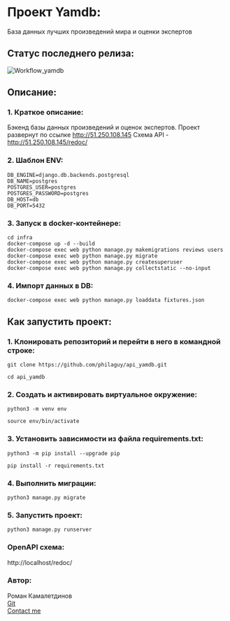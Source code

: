 # Проект Yamdb:
База данных лучших произведений мира и оценки экспертов

## Статус последнего релиза:
![Workflow_yamdb](https://github.com/philaguy/yamdb_final/actions/workflows/yamdb_workflow.yml/badge.svg?event=push)

## Описание:

### 1. Краткое описание:
Бэкенд базы данных произведений и оценок экспертов.
Проект развернут по ссылке http://51.250.108.145
Схема API - http://51.250.108.145/redoc/


### 2. Шаблон ENV:
```
DB_ENGINE=django.db.backends.postgresql
DB_NAME=postgres
POSTGRES_USER=postgres
POSTGRES_PASSWORD=postgres
DB_HOST=db
DB_PORT=5432
```

### 3. Запуск в docker-контейнере:
```
cd infra
docker-compose up -d --build
docker-compose exec web python manage.py makemigrations reviews users
docker-compose exec web python manage.py migrate
docker-compose exec web python manage.py createsuperuser
docker-compose exec web python manage.py collectstatic --no-input
```

### 4. Импорт данных в DB:
```
docker-compose exec web python manage.py loaddata fixtures.json
```

## Как запустить проект:

### 1. Клонировать репозиторий и перейти в него в командной строке:
```
git clone https://github.com/philaguy/api_yamdb.git

cd api_yamdb
```

### 2. Cоздать и активировать виртуальное окружение:
```
python3 -m venv env

source env/bin/activate
```

### 3. Установить зависимости из файла requirements.txt:
```
python3 -m pip install --upgrade pip

pip install -r requirements.txt
```

### 4. Выполнить миграции:
```
python3 manage.py migrate
```

### 5. Запустить проект:
```
python3 manage.py runserver
```
### OpenAPI схема:

http://localhost/redoc/

### Автор:
Роман Камалетдинов <br />
[Git](https://github.com/philaguy) <br />
[Contact me](mailto:philaguy@yandex.ru)
